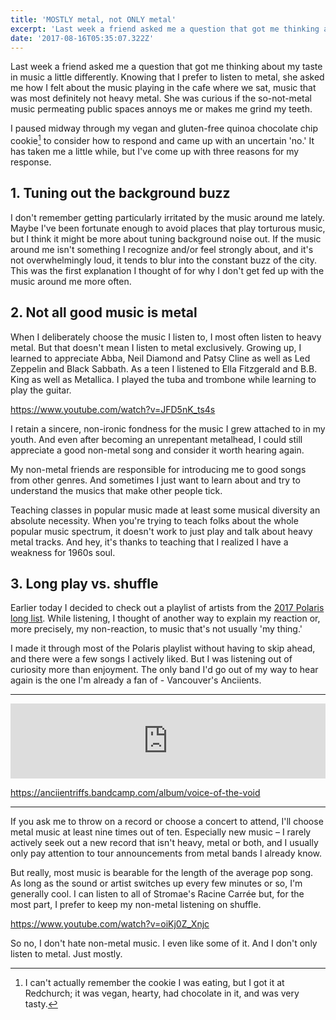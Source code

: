 ```yaml
---
title: 'MOSTLY metal, not ONLY metal'
excerpt: 'Last week a friend asked me a question that got me thinking about my taste in music a little differently...'
date: '2017-08-16T05:35:07.322Z'
---
```


Last week a friend asked me a question that got me thinking about my taste in music a little differently. Knowing that I prefer to listen to metal, she asked me how I felt about the music playing in the cafe where we sat, music that was most definitely not heavy metal. She was curious if the so-not-metal music permeating public spaces annoys me or makes me grind my teeth.

I paused midway through my vegan and gluten-free quinoa chocolate chip cookie[^1] to consider how to respond and came up with an uncertain 'no.' It has taken me a little while, but I've come up with three reasons for my response.

## 1. Tuning out the background buzz

I don't remember getting particularly irritated by the music around me lately. Maybe I've been fortunate enough to avoid places that play torturous music, but I think it might be more about tuning background noise out. If the music around me isn't something I recognize and/or feel strongly about, and it's not overwhelmingly loud, it tends to blur into the constant buzz of the city. This was the first explanation I thought of for why I don't get fed up with the music around me more often.

## 2. Not all good music is metal

When I deliberately choose the music I listen to, I most often listen to heavy metal. But that doesn't mean I listen to metal exclusively. Growing up, I learned to appreciate Abba, Neil Diamond and Patsy Cline as well as Led Zeppelin and Black Sabbath. As a teen I listened to Ella Fitzgerald and B.B. King as well as Metallica. I played the tuba and trombone while learning to play the guitar.

https://www.youtube.com/watch?v=JFD5nK_ts4s

I retain a sincere, non-ironic fondness for the music I grew attached to in my youth. And even after becoming an unrepentant metalhead, I could still appreciate a good non-metal song and consider it worth hearing again.

My non-metal friends are responsible for introducing me to good songs from other genres. And sometimes I just want to learn about and try to understand the musics that make other people tick.

Teaching classes in popular music made at least some musical diversity an absolute necessity. When you're trying to teach folks about the whole popular music spectrum, it doesn't work to just play and talk about heavy metal tracks. And hey, it's thanks to teaching that I realized I have a weakness for 1960s soul.

## 3. Long play vs. shuffle

Earlier today I decided to check out a playlist of artists from the [2017 Polaris long list](https://polarismusicprize.ca/2017-long-list/). While listening, I thought of another way to explain my reaction or, more precisely, my non-reaction, to music that's not usually 'my thing.'

I made it through most of the Polaris playlist without having to skip ahead, and there were a few songs I actively liked. But I was listening out of curiosity more than enjoyment. The only band I'd go out of my way to hear again is the one I'm already a fan of - Vancouver's Anciients.

---

<iframe style="border: 0; width: 100%; height: 120px;" src="https://bandcamp.com/EmbeddedPlayer/album=3745820516/size=large/bgcol=ffffff/linkcol=0687f5/tracklist=false/artwork=small/transparent=true/" seamless><a href="https://anciientriffs.bandcamp.com/album/voice-of-the-void">Voice of the Void by ANCIIENTS</a></iframe>

https://anciientriffs.bandcamp.com/album/voice-of-the-void

---

If you ask me to throw on a record or choose a concert to attend, I'll choose metal music at least nine times out of ten. Especially new music – I rarely actively seek out a new record that isn't heavy, metal or both, and I usually only pay attention to tour announcements from metal bands I already know.

But really, most music is bearable for the length of the average pop song. As long as the sound or artist switches up every few minutes or so, I'm generally cool. I can listen to all of Stromae's Racine Carrée but, for the most part, I prefer to keep my non-metal listening on shuffle.

https://www.youtube.com/watch?v=oiKj0Z_Xnjc

So no, I don't hate non-metal music. I even like some of it. And I don't only listen to metal. Just mostly.

[^1]: I can't actually remember the cookie I was eating, but I got it at Redchurch; it was vegan, hearty, had chocolate in it, and was very tasty.